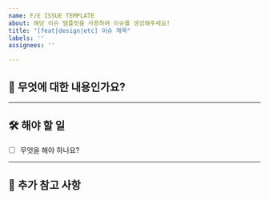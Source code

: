 ```yaml
---
name: F/E ISSUE TEMPLATE
about: 해당 이슈 템플릿을 사용하여 이슈를 생성해주세요!
title: "[feat|design|etc] 이슈 제목"
labels: ''
assignees: ''

---
```


## 🤔 무엇에 대한 내용인가요?

<!-- 이슈에 대한 간략한 설명을 적어주세요. -->

---

## 🛠️ 해야 할 일

<!-- 기대하는 동작을 명확하게 작성해주세요. -->

- [ ] 무엇을 해야 하나요?

---

## 📎 추가 참고 사항

<!-- 관련된 스크린샷, 링크, 로그 등을 자유롭게 첨부해주세요. -->
